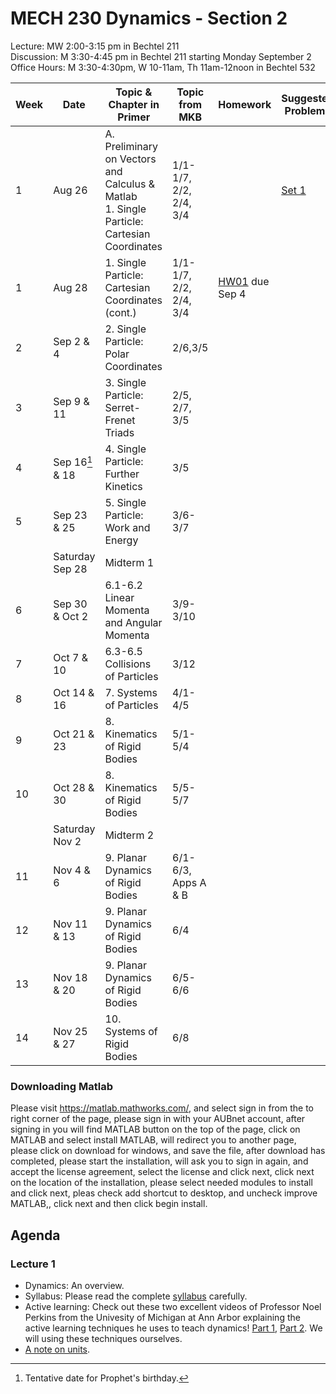 # MECH 230 Dynamics - Section 2


Lecture: MW 2:00-3:15 pm in Bechtel 211\
Discussion: M 3:30-4:45 pm in Bechtel 211 starting Monday September 2\
Office Hours: M 3:30-4:30pm, W 10-11am, Th 11am-12noon in Bechtel 532

| Week | Date | Topic & Chapter in Primer | Topic from MKB | Homework | Suggested Problems |
| ---- | ------- |-------------------------- | ------- |-------- | ------- |
| 1 | Aug 26 | A. Preliminary on Vectors and Calculus & Matlab <br> 1. Single Particle: Cartesian Coordinates | 1/1-1/7, 2/2, 2/4, 3/4 |  | [Set 1](sets/Set01.pdf) |
| 1 | Aug 28 | 1. Single Particle: Cartesian Coordinates (cont.) | 1/1-1/7, 2/2, 2/4, 3/4 | [HW01](HW/HW01.pdf) due Sep 4 |  |
| 2 | Sep 2 & 4 | 2. Single Particle: Polar Coordinates | 2/6,3/5 |  |  |
| 3 | Sep 9 & 11 | 3. Single Particle: Serret-Frenet Triads | 2/5, 2/7, 3/5 |  |  |
| 4 | Sep 16[^1] & 18 | 4. Single Particle: Further Kinetics | 3/5 |  |  |
| 5 | Sep 23 & 25 | 5. Single Particle: Work and Energy | 3/6-3/7 | |  |
| | Saturday Sep 28 | Midterm 1 |
| 6 | Sep 30 & Oct 2 | 6.1-6.2 Linear Momenta and Angular Momenta | 3/9-3/10 |  |  |
| 7 | Oct 7 & 10 | 6.3-6.5 Collisions of Particles | 3/12 |  |  |
| 8 | Oct 14 & 16 | 7. Systems of Particles | 4/1-4/5 |  |  |
| 9 | Oct 21 & 23 | 8. Kinematics of Rigid Bodies | 5/1-5/4 |  |  |
| 10 | Oct 28 & 30 | 8. Kinematics of Rigid Bodies | 5/5-5/7 |  |  |
| | Saturday Nov 2 | Midterm 2
| 11 | Nov 4 & 6 | 9. Planar Dynamics of Rigid Bodies | 6/1-6/3, Apps A & B |  |  |
| 12 | Nov 11 & 13 | 9. Planar Dynamics of Rigid Bodies | 6/4 |  |  |
| 13 | Nov 18 & 20 | 9. Planar Dynamics of Rigid Bodies | 6/5-6/6 |  |  |
| 14 | Nov 25 & 27 | 10. Systems of Rigid Bodies | 6/8 |  |  |

[^1]: Tentative date for Prophet's birthday.

### Downloading Matlab

Please visit https://matlab.mathworks.com/, and select sign in from the to right corner of the page, please sign in with your AUBnet account, after signing in you will find MATLAB button on the top of the page, click on MATLAB and select install MATLAB, will redirect you to another page, please click on download for windows, and save the file, after download has completed, please start the installation, will ask you to sign in again, and accept the license agreement, select the license and click next, click next on the location of the installation, please select needed modules to install and click next, pleas check add shortcut to desktop, and uncheck improve MATLAB,, click next and then click begin install.


## Agenda

### Lecture 1
- Dynamics: An overview.
- Syllabus: Please read the complete [syllabus](MECH230-Syllabus-Sec2.pdf) carefully.
- Active learning: Check out these two excellent videos of Professor Noel Perkins from the Univesity of Michigan at Ann Arbor explaining the active learning techniques he uses to teach dynamics! [Part 1](https://www.youtube.com/watch?v=wHEys-JHeb8), [Part 2](https://www.youtube.com/watch?v=96j69u4v-wE). We will using these techniques ourselves.
- [A note on units](notes/Note_on_Units.pdf).


